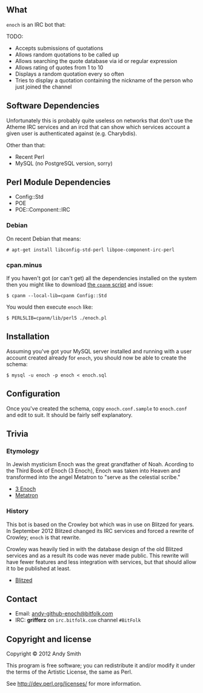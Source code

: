 ## What

`enoch` is an IRC bot that:

TODO:

* Accepts submissions of quotations
* Allows random quotations to be called up
* Allows searching the quote database via id or regular expression
* Allows rating of quotes from 1 to 10
* Displays a random quotation every so often
* Tries to display a quotation containing the nickname of the person who just joined the channel

## Software Dependencies

Unfortunately this is probably quite useless on networks that don't use the Atheme IRC services and an ircd that can show which services account a given user is authenticated against (e.g. Charybdis).

Other than that:

* Recent Perl
* MySQL (no PostgreSQL version, sorry)

## Perl Module Dependencies

* Config::Std
* POE
* POE::Component::IRC

### Debian

On recent Debian that means:

    # apt-get install libconfig-std-perl libpoe-component-irc-perl

### cpan.minus

If you haven't got (or can't get) all the dependencies installed on the system then you might like to download [the `cpanm` script](https://raw.github.com/miyagawa/cpanminus/master/cpanm) and issue:

    $ cpanm --local-lib=cpanm Config::Std

You would then execute `enoch` like:

    $ PERL5LIB=cpanm/lib/perl5 ./enoch.pl

## Installation

Assuming you've got your MySQL server installed and running with a user account created already for `enoch`, you should now be able to create the schema:

    $ mysql -u enoch -p enoch < enoch.sql

## Configuration

Once you've created the schema, copy `enoch.conf.sample` to `enoch.conf` and edit to suit. It should be fairly self explanatory.

## Trivia

### Etymology

In Jewish mysticism Enoch was the great grandfather of Noah. Acording to the Third Book of Enoch (3 Enoch), Enoch was taken into Heaven and transformed into the angel Metatron to "serve as the celestial scribe."

* [3 Enoch](http://en.wikipedia.org/wiki/3_Enoch)
* [Metatron](http://en.wikipedia.org/wiki/Metatron)

### History

This bot is based on the Crowley bot which was in use on Blitzed for years. In September 2012 Blitzed changed its IRC services and forced a rewrite of Crowley; `enoch` is that rewrite.

Crowley was heavily tied in with the database design of the old Blitzed services and as a result its code was never made public. This rewrite will have fewer features and less integration with services, but that should allow it to be published at least.

* [Blitzed](http://blitzed.org/)

## Contact

* Email: andy-github-enoch@bitfolk.com
* IRC: **grifferz** on `irc.bitfolk.com` channel `#BitFolk`

## Copyright and license

Copyright © 2012 Andy Smith

This program is free software; you can redistribute it and/or modify it under the terms of the Artistic License, the same as Perl.

See http://dev.perl.org/licenses/ for more information.
